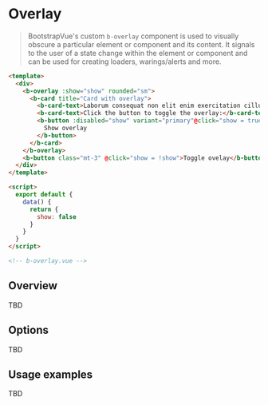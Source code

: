 # Overlay

> BootstrapVue's custom `b-overlay` component is used to visually obscure a particular element or
> component and its content. It signals to the user of a state change within the element or
> component and can be used for creating loaders, warings/alerts and more.

```html
<template>
  <div>
    <b-overlay :show="show" rounded="sm">
      <b-card title="Card with overlay">
        <b-card-text>Laborum consequat non elit enim exercitation cillum.</b-card-text>
        <b-card-text>Click the button to toggle the overlay:</b-card-text>
        <b-button :disabled="show" variant="primary"@click="show = true">
          Show overlay
        </b-button>
      </b-card>
    </b-overlay>
    <b-button class="mt-3" @click="show = !show">Toggle ovelay</b-button>
  </div>
</template>

<script>
  export default {
    data() {
      return {
        show: false
      }
    }
  }
</script>

<!-- b-overlay.vue -->
```

## Overview

TBD

## Options

TBD

## Usage examples

TBD
